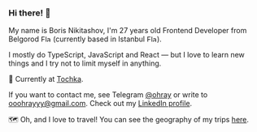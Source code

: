 ### Hi there! 👋

My name is Boris Nikitashov, I'm 27 years old Frontend Developer from Belgorod <img src="https://upload.wikimedia.org/wikipedia/commons/f/f3/Flag_of_Russia.svg" alt="Flag of Russia" width="20px" height="13px"> (currently based in Istanbul <img src="https://upload.wikimedia.org/wikipedia/commons/b/b4/Flag_of_Turkey.svg" alt="Flag of Istanbul" width="20px" height="13px">).

I mostly do TypeScript, JavaScript and React — but I love to learn new things and I try not to limit myself in anything.

💼 Currently at [Tochka](https://tochka.com/).

If you want to contact me, see Telegram [@ohray](https://t.me/ohray) or write to [ooohrayyy@gmail.com](mailto:ooohrayyy@gmail.com). Check out my [LinkedIn profile](https://www.linkedin.com/in/ohray).

🗺️ Oh, and I love to travel! You can see the geography of my trips [here](https://www.google.com/maps/d/edit?mid=1K9lZ6ggxYe39vWTNLH1_CNORT48&usp=sharing).
